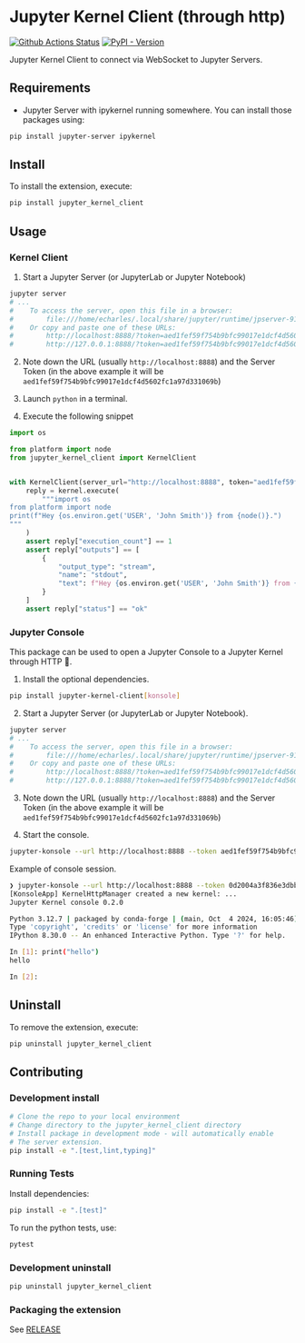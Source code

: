 <!--
  ~ Copyright (c) 2023-2024 Datalayer, Inc.
  ~
  ~ BSD 3-Clause License
-->

# Jupyter Kernel Client (through http)

[![Github Actions Status](https://github.com/datalayer/jupyter-kernel-client/workflows/Build/badge.svg)](https://github.com/datalayer/jupyter-kernel-client/actions/workflows/build.yml)
[![PyPI - Version](https://img.shields.io/pypi/v/jupyter-kernel-client)](https://pypi.org/project/jupyter-kernel-client)

Jupyter Kernel Client to connect via WebSocket to Jupyter Servers.

## Requirements

- Jupyter Server with ipykernel running somewhere.
  You can install those packages using:

```sh
pip install jupyter-server ipykernel
```

## Install

To install the extension, execute:

```bash
pip install jupyter_kernel_client
```

## Usage

### Kernel Client

1. Start a Jupyter Server (or JupyterLab or Jupyter Notebook)

```sh
jupyter server
# ...
#    To access the server, open this file in a browser:
#        file:///home/echarles/.local/share/jupyter/runtime/jpserver-910631-open.html
#    Or copy and paste one of these URLs:
#        http://localhost:8888/?token=aed1fef59f754b9bfc99017e1dcf4d5602fc1a97d331069b
#        http://127.0.0.1:8888/?token=aed1fef59f754b9bfc99017e1dcf4d5602fc1a97d331069b
```

2. Note down the URL (usually `http://localhost:8888`) and the Server Token (in the above example it will be `aed1fef59f754b9bfc99017e1dcf4d5602fc1a97d331069b`)

3. Launch `python` in a terminal.

4. Execute the following snippet

```py
import os

from platform import node
from jupyter_kernel_client import KernelClient


with KernelClient(server_url="http://localhost:8888", token="aed1fef59f754b9bfc99017e1dcf4d5602fc1a97d331069b") as kernel:
    reply = kernel.execute(
        """import os
from platform import node
print(f"Hey {os.environ.get('USER', 'John Smith')} from {node()}.")
"""
    )
    assert reply["execution_count"] == 1
    assert reply["outputs"] == [
        {
            "output_type": "stream",
            "name": "stdout",
            "text": f"Hey {os.environ.get('USER', 'John Smith')} from {node()}.\n",
        }
    ]
    assert reply["status"] == "ok"
```

### Jupyter Console

This package can be used to open a Jupyter Console to a Jupyter Kernel through HTTP 🐣.

1. Install the optional dependencies.

```sh
pip install jupyter-kernel-client[konsole]
```

2. Start a Jupyter Server (or JupyterLab or Jupyter Notebook).

```sh
jupyter server
# ...
#    To access the server, open this file in a browser:
#        file:///home/echarles/.local/share/jupyter/runtime/jpserver-910631-open.html
#    Or copy and paste one of these URLs:
#        http://localhost:8888/?token=aed1fef59f754b9bfc99017e1dcf4d5602fc1a97d331069b
#        http://127.0.0.1:8888/?token=aed1fef59f754b9bfc99017e1dcf4d5602fc1a97d331069b
```

3. Note down the URL (usually `http://localhost:8888`) and the Server Token (in the above example it will be `aed1fef59f754b9bfc99017e1dcf4d5602fc1a97d331069b`)

4. Start the console.

```sh
jupyter-konsole --url http://localhost:8888 --token aed1fef59f754b9bfc99017e1dcf4d5602fc1a97d331069b
```

Example of console session.

```bash
❯ jupyter-konsole --url http://localhost:8888 --token 0d2004a3f836e3dbb01a035c66a43b6fa06e44b004599835
[KonsoleApp] KernelHttpManager created a new kernel: ...
Jupyter Kernel console 0.2.0

Python 3.12.7 | packaged by conda-forge | (main, Oct  4 2024, 16:05:46) [GCC 13.3.0]
Type 'copyright', 'credits' or 'license' for more information
IPython 8.30.0 -- An enhanced Interactive Python. Type '?' for help.

In [1]: print("hello")
hello

In [2]:                                                                                                  
```

## Uninstall

To remove the extension, execute:

```bash
pip uninstall jupyter_kernel_client
```

## Contributing

### Development install

```bash
# Clone the repo to your local environment
# Change directory to the jupyter_kernel_client directory
# Install package in development mode - will automatically enable
# The server extension.
pip install -e ".[test,lint,typing]"
```

### Running Tests

Install dependencies:

```bash
pip install -e ".[test]"
```

To run the python tests, use:

```bash
pytest
```

### Development uninstall

```bash
pip uninstall jupyter_kernel_client
```

### Packaging the extension

See [RELEASE](RELEASE.md)

